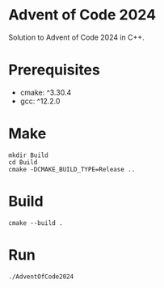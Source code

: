 # Advent of Code 2024

Solution to Advent of Code 2024 in C++.

# Prerequisites

* cmake: ^3.30.4 
* gcc: ^12.2.0

# Make

```
mkdir Build
cd Build
cmake -DCMAKE_BUILD_TYPE=Release ..
```

# Build

```
cmake --build .
```

# Run

```
./AdventOfCode2024
```
